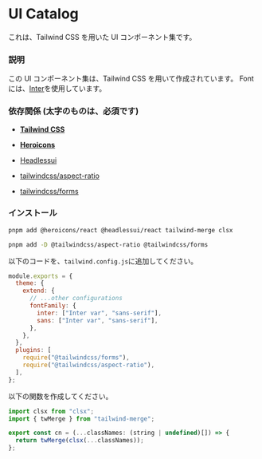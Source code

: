 # UI Catalog

これは、Tailwind CSS を用いた UI コンポーネント集です。

### 説明

この UI コンポーネント集は、Tailwind CSS を用いて作成されています。
Font には、[Inter](https://fonts.google.com/specimen/Inter)を使用しています。

### 依存関係 (太字のものは、必須です)

- **[Tailwind CSS](https://tailwindcss.com/)**

- **[Heroicons](https://heroicons.com/)**

- [Headlessui](https://headlessui.dev/)

- [tailwindcss/aspect-ratio](https://github.com/tailwindlabs/tailwindcss-aspect-ratio)

- [tailwindcss/forms](https://github.com/tailwindlabs/tailwindcss-forms)

### インストール

```bash
pnpm add @heroicons/react @headlessui/react tailwind-merge clsx

pnpm add -D @tailwindcss/aspect-ratio @tailwindcss/forms
```

以下のコードを、`tailwind.config.js`に追加してください。

```js
module.exports = {
  theme: {
    extend: {
      // ...other configurations
      fontFamily: {
        inter: ["Inter var", "sans-serif"],
        sans: ["Inter var", "sans-serif"],
      },
    },
  },
  plugins: [
    require("@tailwindcss/forms"),
    require("@tailwindcss/aspect-ratio"),
  ],
};
```

以下の関数を作成してください。

```js
import clsx from "clsx";
import { twMerge } from "tailwind-merge";

export const cn = (...classNames: (string | undefined)[]) => {
  return twMerge(clsx(...classNames));
};
```

